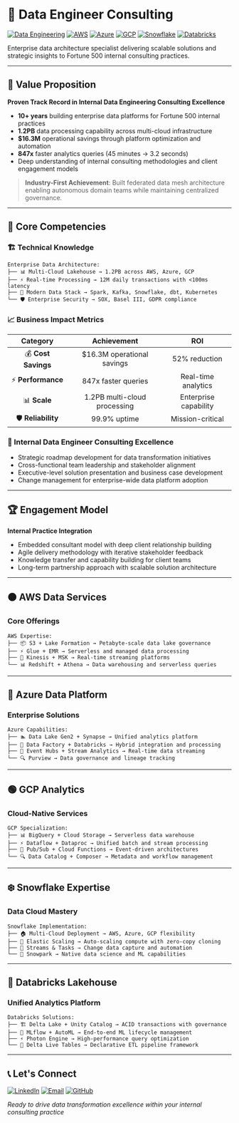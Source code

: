 # 🚀 Data Engineer Consulting

[![Data Engineering](https://img.shields.io/badge/Data-Engineering-181717?style=for-the-badge&logo=databricks&logoColor=white)](https://github.com/vonnerco/Data-Engineer-Consulting/blob/main/Data%20Engineering%20Project.md)
[![AWS](https://img.shields.io/badge/AWS-FF9900?style=for-the-badge&logo=amazonaws&logoColor=white)](#-aws-data-services)
[![Azure](https://img.shields.io/badge/Azure-0078D4?style=for-the-badge&logo=microsoftazure&logoColor=white)](#-azure-data-platform)
[![GCP](https://img.shields.io/badge/GCP-34A853?style=for-the-badge&logo=googlecloud&logoColor=white)](#-gcp-analytics)
[![Snowflake](https://img.shields.io/badge/Snowflake-29B5E8?style=for-the-badge&logo=snowflake&logoColor=white)](#%EF%B8%8F-snowflake-expertise)
[![Databricks](https://img.shields.io/badge/Databricks-FF3621?style=for-the-badge&logo=databricks&logoColor=white)](#-databricks-lakehouse)

Enterprise data architecture specialist delivering scalable solutions and strategic insights to Fortune 500 internal consulting practices.

---

## 🎯 Value Proposition

**Proven Track Record in Internal Data Engineering Consulting Excellence**
- **10+ years** building enterprise data platforms for Fortune 500 internal practices
- **1.2PB** data processing capability across multi-cloud infrastructure
- **$16.3M** operational savings through platform optimization and automation
- **847x** faster analytics queries (45 minutes → 3.2 seconds)
- Deep understanding of internal consulting methodologies and client engagement models

> **Industry-First Achievement**: Built federated data mesh architecture enabling autonomous domain teams while maintaining centralized governance.

---

## 🔧 Core Competencies

### **🏗️ Technical Knowledge**
```
Enterprise Data Architecture:
├── 📊 Multi-Cloud Lakehouse → 1.2PB across AWS, Azure, GCP
├── ⚡ Real-time Processing → 12M daily transactions with <100ms latency
├── 🔄 Modern Data Stack → Spark, Kafka, Snowflake, dbt, Kubernetes
└── 🛡️ Enterprise Security → SOX, Basel III, GDPR compliance
```

### **📈 Business Impact Metrics**
| **Category** | **Achievement** | **ROI** |
|:---:|:---:|:---:|
| 💰 **Cost Savings** | $16.3M operational savings | 52% reduction |
| ⚡ **Performance** | 847x faster queries | Real-time analytics |
| 📊 **Scale** | 1.2PB multi-cloud processing | Enterprise capability |
| 🛡️ **Reliability** | 99.9% uptime | Mission-critical |

### **🎯 Internal Data Engineer Consulting Excellence**
- Strategic roadmap development for data transformation initiatives
- Cross-functional team leadership and stakeholder alignment
- Executive-level solution presentation and business case development
- Change management for enterprise-wide data platform adoption

---

## 🏆 Engagement Model

**Internal Practice Integration**
- Embedded consultant model with deep client relationship building
- Agile delivery methodology with iterative stakeholder feedback
- Knowledge transfer and capability building for client teams
- Long-term partnership approach with scalable solution architecture

---

## 🟠 AWS Data Services

### **Core Offerings**
```
AWS Expertise:
├── 📦 S3 + Lake Formation → Petabyte-scale data lake governance
├── ⚡ Glue + EMR → Serverless and managed data processing
├── 🌊 Kinesis + MSK → Real-time streaming platforms
└── 📊 Redshift + Athena → Data warehousing and serverless queries
```

---

## 🔵 Azure Data Platform

### **Enterprise Solutions**
```
Azure Capabilities:
├── 🏊 Data Lake Gen2 + Synapse → Unified analytics platform
├── 🔧 Data Factory + Databricks → Hybrid integration and processing
├── 🌊 Event Hubs + Stream Analytics → Real-time data streaming
└── 🔍 Purview → Data governance and lineage tracking
```

---

## 🟢 GCP Analytics

### **Cloud-Native Services**
```
GCP Specialization:
├── 📊 BigQuery + Cloud Storage → Serverless data warehouse
├── ⚡ Dataflow + Dataproc → Unified batch and stream processing
├── 🌊 Pub/Sub + Cloud Functions → Event-driven architectures
└── 🔍 Data Catalog + Composer → Metadata and workflow management
```

---

## ❄️ Snowflake Expertise

### **Data Cloud Mastery**
```
Snowflake Implementation:
├── 🏠 Multi-Cloud Deployment → AWS, Azure, GCP flexibility
├── 🔄 Elastic Scaling → Auto-scaling compute with zero-copy cloning
├── 🌊 Streams & Tasks → Change data capture and automation
└── 🤖 Snowpark → Native data science and ML capabilities
```

---

## 🧱 Databricks Lakehouse

### **Unified Analytics Platform**
```
Databricks Solutions:
├── 🏗️ Delta Lake + Unity Catalog → ACID transactions with governance
├── 🧠 MLflow + AutoML → End-to-end ML lifecycle management
├── ⚡ Photon Engine → High-performance query optimization
└── 🔄 Delta Live Tables → Declarative ETL pipeline framework
```

---

## 📞 Let's Connect

[![LinkedIn](https://img.shields.io/badge/LinkedIn-Connect-0077B5?style=for-the-badge&logo=linkedin&logoColor=white)](https://linkedin.com/in/corderiovonner)
[![Email](https://img.shields.io/badge/Email-Contact-D14836?style=for-the-badge&logo=gmail&logoColor=white)](mailto:corderio.vonner@outlook.com)
[![GitHub](https://img.shields.io/badge/GitHub-Project-181717?style=for-the-badge&logo=github&logoColor=white)](https://github.com/vonnerco/Data-Engineer-Consulting/blob/main/Data%20Engineering%20Project.md)

*Ready to drive data transformation excellence within your internal consulting practice*